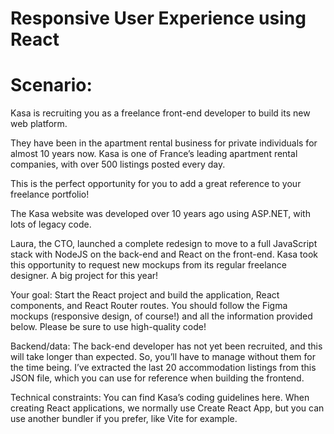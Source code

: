 # Responsive User Experience using React

# Scenario:
Kasa is recruiting you as a freelance front-end developer to build its new web platform.

They have been in the apartment rental business for private individuals for almost 10 years now. Kasa is one of France’s leading apartment rental companies, with over 500 listings posted every day.

This is the perfect opportunity for you to add a great reference to your freelance portfolio!

The Kasa website was developed over 10 years ago using ASP.NET, with lots of legacy code.

Laura, the CTO, launched a complete redesign to move to a full JavaScript stack with NodeJS on the back-end and React on the front-end. Kasa took this opportunity to request new mockups from its regular freelance designer. A big project for this year!

Your goal: Start the React project and build the application, React components, and React Router routes. You should follow the Figma mockups (responsive design, of course!) and all the information provided below. Please be sure to use high-quality code! 

Backend/data: The back-end developer has not yet been recruited, and this will take longer than expected. So, you’ll have to manage without them for the time being. I’ve extracted the last 20 accommodation listings from this JSON file, which you can use for reference when building the frontend.

Technical constraints: You can find Kasa’s coding guidelines here. When creating React applications, we normally use Create React App, but you can use another bundler if you prefer, like Vite for example.
